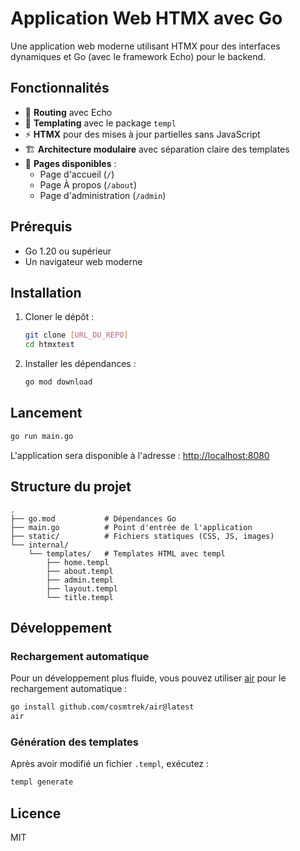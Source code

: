 # Application Web HTMX avec Go

Une application web moderne utilisant HTMX pour des interfaces dynamiques et Go (avec le framework Echo) pour le backend.

## Fonctionnalités

- 🚀 **Routing** avec Echo
- 🎨 **Templating** avec le package `templ`
- ⚡ **HTMX** pour des mises à jour partielles sans JavaScript
- 🏗️ **Architecture modulaire** avec séparation claire des templates
- 🎯 **Pages disponibles** :
  - Page d'accueil (`/`)
  - Page À propos (`/about`)
  - Page d'administration (`/admin`)

## Prérequis

- Go 1.20 ou supérieur
- Un navigateur web moderne

## Installation

1. Cloner le dépôt :
   ```bash
   git clone [URL_DU_REPO]
   cd htmxtest
   ```

2. Installer les dépendances :
   ```bash
   go mod download
   ```

## Lancement

```bash
go run main.go
```

L'application sera disponible à l'adresse : [http://localhost:8080](http://localhost:8080)

## Structure du projet

```
.
├── go.mod           # Dépendances Go
├── main.go          # Point d'entrée de l'application
├── static/          # Fichiers statiques (CSS, JS, images)
└── internal/
    └── templates/   # Templates HTML avec templ
        ├── home.templ
        ├── about.templ
        ├── admin.templ
        ├── layout.templ
        └── title.templ
```

## Développement

### Rechargement automatique

Pour un développement plus fluide, vous pouvez utiliser [air](https://github.com/cosmtrek/air) pour le rechargement automatique :

```bash
go install github.com/cosmtrek/air@latest
air
```

### Génération des templates

Après avoir modifié un fichier `.templ`, exécutez :

```bash
templ generate
```

## Licence

MIT
